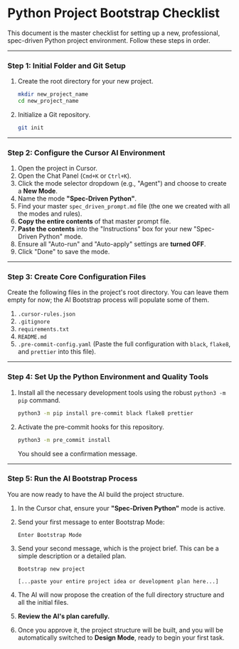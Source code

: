 # Python Project Bootstrap Checklist

This document is the master checklist for setting up a new, professional, spec-driven Python project environment. Follow these steps in order.

---

### Step 1: Initial Folder and Git Setup

1.  Create the root directory for your new project.
    ```bash
    mkdir new_project_name
    cd new_project_name
    ```
2.  Initialize a Git repository.
    ```bash
    git init
    ```

---

### Step 2: Configure the Cursor AI Environment

1.  Open the project in Cursor.
2.  Open the Chat Panel (`Cmd+K` or `Ctrl+K`).
3.  Click the mode selector dropdown (e.g., "Agent") and choose to create a **New Mode**.
4.  Name the mode **"Spec-Driven Python"**.
5.  Find your master `spec_driven_prompt.md` file (the one we created with all the modes and rules).
6.  **Copy the entire contents** of that master prompt file.
7.  **Paste the contents** into the "Instructions" box for your new "Spec-Driven Python" mode.
8.  Ensure all "Auto-run" and "Auto-apply" settings are **turned OFF**.
9.  Click "Done" to save the mode.

---

### Step 3: Create Core Configuration Files

Create the following files in the project's root directory. You can leave them empty for now; the AI Bootstrap process will populate some of them.

1.  `.cursor-rules.json`
2.  `.gitignore`
3.  `requirements.txt`
4.  `README.md`
5.  `.pre-commit-config.yaml` (Paste the full configuration with `black`, `flake8`, and `prettier` into this file).

---

### Step 4: Set Up the Python Environment and Quality Tools

1.  Install all the necessary development tools using the robust `python3 -m pip` command.
    ```bash
    python3 -m pip install pre-commit black flake8 prettier
    ```
2.  Activate the pre-commit hooks for this repository.
    ```bash
    python3 -m pre_commit install
    ```
    You should see a confirmation message.

---

### Step 5: Run the AI Bootstrap Process

You are now ready to have the AI build the project structure.

1.  In the Cursor chat, ensure your **"Spec-Driven Python"** mode is active.
2.  Send your first message to enter Bootstrap Mode:
    ```
    Enter Bootstrap Mode
    ```
3.  Send your second message, which is the project brief. This can be a simple description or a detailed plan.

    ```
    Bootstrap new project

    [...paste your entire project idea or development plan here...]
    ```

4.  The AI will now propose the creation of the full directory structure and all the initial files.
5.  **Review the AI's plan carefully.**
6.  Once you approve it, the project structure will be built, and you will be automatically switched to **Design Mode**, ready to begin your first task.
